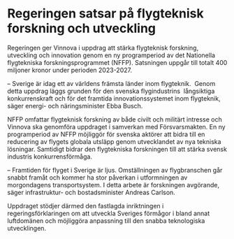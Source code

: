 # Regeringen satsar på flygteknisk forskning och utveckling

Regeringen ger Vinnova i uppdrag att stärka flygteknisk forskning, utveckling och innovation genom en ny programperiod av det Nationella flygtekniska forskningsprogrammet (NFFP). Satsningen uppgår till totalt 400 miljoner kronor under perioden 2023-2027.

– Sverige är idag ett av världens främsta länder inom flygteknik.  Genom detta uppdrag läggs grunden för den svenska flygindustrins  långsiktiga konkurrenskraft och för det framtida innovationssystemet inom flygteknik, säger energi- och näringsminister Ebba Busch.

NFFP omfattar flygteknisk forskning av både civilt och militärt intresse och Vinnova ska genomföra uppdraget i samverkan med Försvarsmakten. En ny programperiod av NFFP möjliggör för svenska aktörer att bidra till en reducering av flygets globala utsläpp genom utvecklandet av nya tekniska lösningar. Samtidigt bidrar den flygtekniska forskningen till att stärka svensk industris konkurrensförmåga.

– Framtiden för flyget i Sverige är ljus. Omställningen av flygbranschen går snabbt framåt och kommer ha stor påverkan i utformningen av morgondagens transportsystem. I detta arbete är forskningen avgörande, säger infrastruktur- och bostadsminister Andreas Carlson.

Uppdraget stödjer därmed den fastlagda inriktningen i regeringsförklaringen om att utveckla Sveriges förmågor i bland annat luftdomänen och möjliggöra anpassning till den snabba teknologiska utvecklingen.
